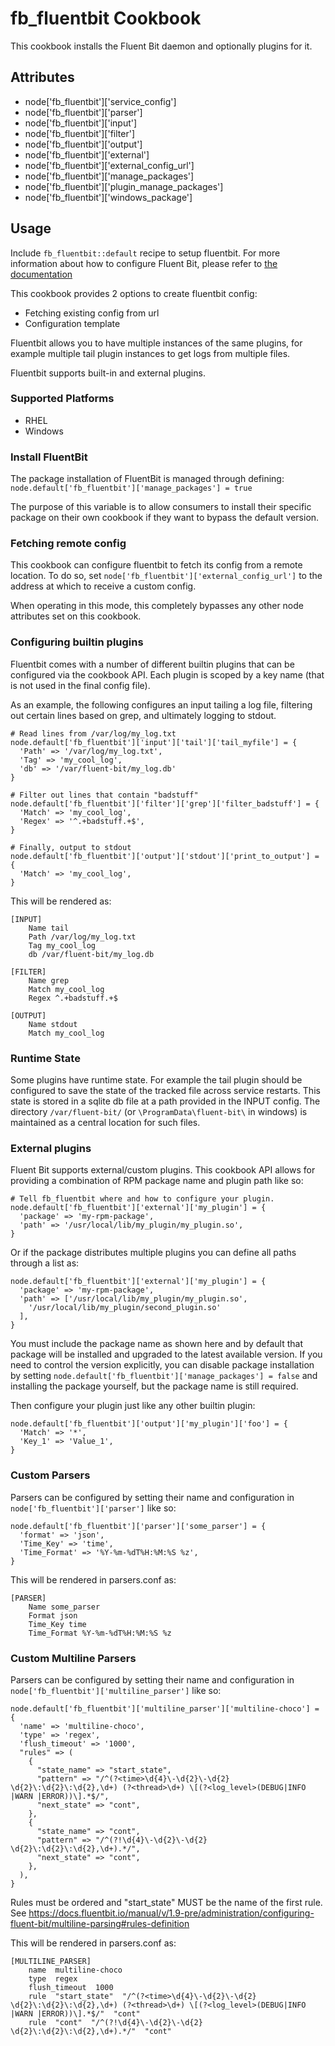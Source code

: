 fb_fluentbit Cookbook
========================
This cookbook installs the Fluent Bit daemon and optionally plugins for it.

Attributes
----------
* node['fb_fluentbit']['service_config']
* node['fb_fluentbit']['parser']
* node['fb_fluentbit']['input']
* node['fb_fluentbit']['filter']
* node['fb_fluentbit']['output']
* node['fb_fluentbit']['external']
* node['fb_fluentbit']['external_config_url']
* node['fb_fluentbit']['manage_packages']
* node['fb_fluentbit']['plugin_manage_packages']
* node['fb_fluentbit']['windows_package']

Usage
-----
Include `fb_fluentbit::default` recipe to setup fluentbit. For more
information about how to configure Fluent Bit, please refer to
[the documentation](https://docs.fluentbit.io/manual/)

This cookbook provides 2 options to create fluentbit config:
* Fetching existing config from url
* Configuration template

Fluentbit allows you to have multiple instances of the same plugins, for example
multiple tail plugin instances to get logs from multiple files.

Fluentbit supports built-in and external plugins.

### Supported Platforms
* RHEL
* Windows

### Install FluentBit
The package installation of FluentBit is managed through defining:
`node.default['fb_fluentbit']['manage_packages'] = true`

The purpose of this variable is to allow consumers to install their specific
package on their own cookbook if they want to bypass the default version.

### Fetching remote config
This cookbook can configure fluentbit to fetch its config from a remote
location. To do so, set `node['fb_fluentbit']['external_config_url']` to the
address at which to receive a custom config.

When operating in this mode, this completely bypasses any other node attributes
set on this cookbook.

### Configuring builtin plugins
Fluentbit comes with a number of different builtin plugins that can be
configured via the cookbook API. Each plugin is scoped by a key name (that is
not used in the final config file).

As an example, the following configures an input tailing a log file, filtering
out certain lines based on grep, and ultimately logging to stdout.

```
# Read lines from /var/log/my_log.txt
node.default['fb_fluentbit']['input']['tail']['tail_myfile'] = {
  'Path' => '/var/log/my_log.txt',
  'Tag' => 'my_cool_log',
  'db' => '/var/fluent-bit/my_log.db'
}

# Filter out lines that contain "badstuff"
node.default['fb_fluentbit']['filter']['grep']['filter_badstuff'] = {
  'Match' => 'my_cool_log',
  'Regex' => '^.+badstuff.+$',
}

# Finally, output to stdout
node.default['fb_fluentbit']['output']['stdout']['print_to_output'] = {
  'Match' => 'my_cool_log',
}
```

This will be rendered as:

```
[INPUT]
    Name tail
    Path /var/log/my_log.txt
    Tag my_cool_log
    db /var/fluent-bit/my_log.db

[FILTER]
    Name grep
    Match my_cool_log
    Regex ^.+badstuff.+$

[OUTPUT]
    Name stdout
    Match my_cool_log
```

### Runtime State
Some plugins have runtime state. For example the tail plugin should be
configured to save the state of the tracked file across service restarts. This
state is stored in a sqlite db file at a path provided in the INPUT config.
The directory `/var/fluent-bit/` (or `\ProgramData\fluent-bit\` in windows)  is
maintained as a central location for such files.

### External plugins
Fluent Bit supports external/custom plugins. This cookbook API allows for
providing a combination of RPM package name and plugin path like so:

```
# Tell fb_fluentbit where and how to configure your plugin.
node.default['fb_fluentbit']['external']['my_plugin'] = {
  'package' => 'my-rpm-package',
  'path' => '/usr/local/lib/my_plugin/my_plugin.so',
}
```

Or if the package distributes multiple plugins you can define all
paths through a list as:

```
node.default['fb_fluentbit']['external']['my_plugin'] = {
  'package' => 'my-rpm-package',
  'path' => ['/usr/local/lib/my_plugin/my_plugin.so',
    '/usr/local/lib/my_plugin/second_plugin.so'
  ],
}
```

You must include the package name as shown here and by default that package
will be installed and upgraded to the latest available version. If you need
to control the version explicitly, you can disable package installation by
setting `node.default['fb_fluentbit']['manage_packages'] = false` and
installing the package yourself, but the package name is still required.

Then configure your plugin just like any other builtin plugin:

```
node.default['fb_fluentbit']['output']['my_plugin']['foo'] = {
  'Match' => '*',
  'Key_1' => 'Value_1',
}
```

### Custom Parsers
Parsers can be configured by setting their name and configuration in
`node['fb_fluentbit']['parser']` like so:

```
node.default['fb_fluentbit']['parser']['some_parser'] = {
  'format' => 'json',
  'Time_Key' => 'time',
  'Time_Format' => '%Y-%m-%dT%H:%M:%S %z',
}
```

This will be rendered in parsers.conf as:

```
[PARSER]
    Name some_parser
    Format json
    Time_Key time
    Time_Format %Y-%m-%dT%H:%M:%S %z
```

### Custom Multiline Parsers
Parsers can be configured by setting their name and configuration in
`node['fb_fluentbit']['multiline_parser']` like so:

```
node.default['fb_fluentbit']['multiline_parser']['multiline-choco'] = {
  'name' => 'multiline-choco',
  'type' => 'regex',
  'flush_timeout' => '1000',
  "rules" => (
    {
      "state_name" => "start_state",
      "pattern" => "/^(?<time>\d{4}\-\d{2}\-\d{2} \d{2}\:\d{2}\:\d{2},\d+) (?<thread>\d+) \[(?<log_level>(DEBUG|INFO |WARN |ERROR))\].*$/",
      "next_state" => "cont",
    },
    {
      "state_name" => "cont",
      "pattern" => "/^(?!\d{4}\-\d{2}\-\d{2} \d{2}\:\d{2}\:\d{2},\d+).*/",
      "next_state" => "cont",
    },
  ),
}
```

Rules must be ordered and "start_state" MUST be the name of the first rule.
See https://docs.fluentbit.io/manual/v/1.9-pre/administration/configuring-fluent-bit/multiline-parsing#rules-definition

This will be rendered in parsers.conf as:

```
[MULTILINE_PARSER]
    name  multiline-choco
    type  regex
    flush_timeout  1000
    rule  "start_state"  "/^(?<time>\d{4}\-\d{2}\-\d{2} \d{2}\:\d{2}\:\d{2},\d+) (?<thread>\d+) \[(?<log_level>(DEBUG|INFO |WARN |ERROR))\].*$/"  "cont"
    rule  "cont"  "/^(?!\d{4}\-\d{2}\-\d{2} \d{2}\:\d{2}\:\d{2},\d+).*/"  "cont"
```
